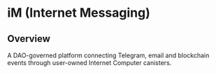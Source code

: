 # iM (Internet Messaging)

## Overview

A DAO-governed platform connecting Telegram, email and blockchain events through user-owned Internet Computer canisters.
